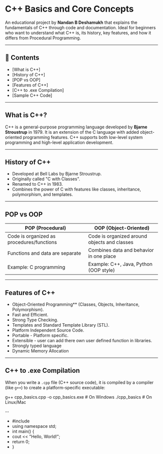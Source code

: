 # C++ Basics and Core Concepts

An educational project by **Nandan B Deshamukh** that explains the fundamentals of C++ through code and documentation. Ideal for beginners who want to understand what C++ is, its history, key features, and how it differs from Procedural Programming.

---

## 📘 Contents

- [What is C++]
- [History of C++]
- [POP vs OOP]
- [Features of C++]
- [C++ to .exe Compilation]
- [Sample C++ Code]

---

## What is C++?

C++ is a general-purpose programming language developed by **Bjarne Stroustrup** in 1979. It is an extension of the C language with added object-oriented programming features. C++ supports both low-level system programming and high-level application development.

---

## History of C++

- Developed at Bell Labs by Bjarne Stroustrup.
- Originally called "C with Classes".
- Renamed to C++ in 1983.
- Combines the power of C with features like classes, inheritance, polymorphism, and templates.

---

## POP vs OOP

| POP (Procedural)                            | OOP (Object-Oriented)                         |
|---------------------------------------------|-----------------------------------------------|
| Code is organized as procedures/functions   | Code is organized around objects and classes  |
| Functions and data are separate             | Combines data and behavior in one place       |
| Example: C programming                      | Example: C++, Java, Python (OOP style)        |

---

## Features of C++

- Object-Oriented Programming** (Classes, Objects, Inheritance, Polymorphism).
- Fast and Efficient.
- Strong Type Checking.
- Templates and Standard Template Library (STL).
- Platform Independent Source Code.
- Portable - Platform specific.
- Extensible - user can add there own user defined function in libraries.
- Strongly typed language
- Dynamic Memory Allocation

---

## C++ to .exe Compilation

When you write a `.cpp` file (C++ source code), it is compiled by a compiler (like `g++`) to create a platform-specific executable:


g++ cpp_basics.cpp -o cpp_basics.exe  # On Windows
./cpp_basics                         # On Linux/Mac

--

- #include <iostream>
- using namespace std;
- int main() {
-   cout << "Hello, World!";
-  return 0;
- }
